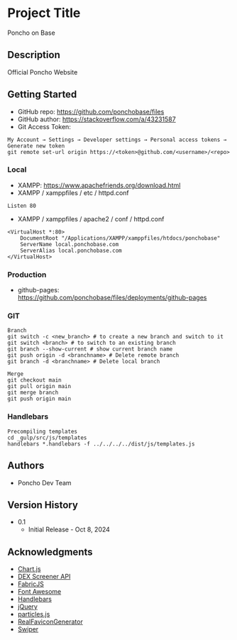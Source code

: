 # Project Title

Poncho on Base

## Description

Official Poncho Website

## Getting Started

* GitHub repo: https://github.com/ponchobase/files
* GitHub author: https://stackoverflow.com/a/43231587
* Git Access Token: 
```
My Account → Settings → Developer settings → Personal access tokens → Generate new token
git remote set-url origin https://<token>@github.com/<username>/<repo> 
```

### Local

* XAMPP: https://www.apachefriends.org/download.html 
* XAMPP / xamppfiles / etc / httpd.conf
```
Listen 80
```
* XAMPP / xamppfiles / apache2 / conf / httpd.conf
```
<VirtualHost *:80>
    DocumentRoot "/Applications/XAMPP/xamppfiles/htdocs/ponchobase"
    ServerName local.ponchobase.com
    ServerAlias local.ponchobase.com
</VirtualHost>
```

### Production

* github-pages: https://github.com/ponchobase/files/deployments/github-pages

### GIT
```
Branch
git switch -c <new_branch> # to create a new branch and switch to it
git switch <branch> # to switch to an existing branch
git branch --show-current # show current branch name
git push origin -d <branchname> # Delete remote branch
git branch -d <branchname> # Delete local branch
```
```
Merge 
git checkout main
git pull origin main
git merge branch
git push origin main
```

### Handlebars
```
Precompiling templates
cd _gulp/src/js/templates
handlebars *.handlebars -f ../../../../dist/js/templates.js
```

## Authors

* Poncho Dev Team

## Version History

* 0.1
    * Initial Release - Oct 8, 2024

## Acknowledgments

* [Chart.js](https://www.chartjs.org/)
* [DEX Screener API](https://docs.dexscreener.com/api/reference)
* [FabricJS](https://fabricjs.com/)
* [Font Awesome](https://fontawesome.com/)
* [Handlebars](https://handlebarsjs.com/)
* [jQuery](https://jquery.com/)
* [particles.js](https://vincentgarreau.com/particles.js/)
* [RealFaviconGenerator](https://realfavicongenerator.net/)
* [Swiper](https://swiperjs.com/swiper-api)